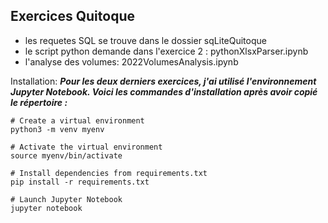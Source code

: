 ## Exercices Quitoque
* les requetes SQL se trouve dans le dossier sqLiteQuitoque
* le script python demande dans l'exercice 2 : pythonXlsxParser.ipynb
* l'analyse des volumes: 2022VolumesAnalysis.ipynb

Installation:
***Pour les deux derniers exercices, j'ai utilisé l'environnement Jupyter Notebook. Voici les commandes d'installation après avoir copié le répertoire :***

```shell
# Create a virtual environment
python3 -m venv myenv

# Activate the virtual environment
source myenv/bin/activate

# Install dependencies from requirements.txt
pip install -r requirements.txt

# Launch Jupyter Notebook
jupyter notebook
```
